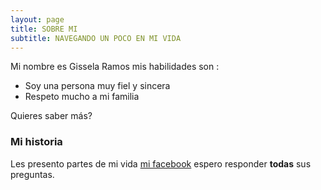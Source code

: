 ```yaml
---
layout: page
title: SOBRE MI 
subtitle: NAVEGANDO UN POCO EN MI VIDA
---
```


Mi nombre es Gissela Ramos mis habilidades son :

- Soy una persona muy fiel y sincera
- Respeto mucho a mi familia

Quieres saber más?

### Mi historia

Les presento partes de mi vida [mi facebook](https://www.facebook.com/profile.php?id=100011163075141) espero responder **todas** sus preguntas.
